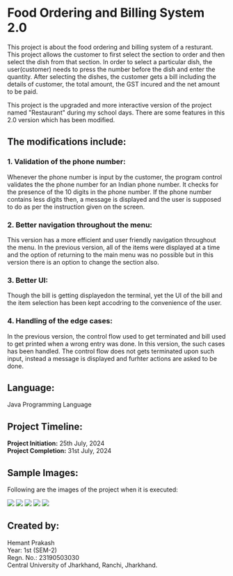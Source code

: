 # Food Ordering and Billing System 2.0
This project is about the food ordering and billing system of a resturant. This project allows the customer to first select the section to order and then select the dish from that section. In order to select a particular dish, the user(customer) needs to press the number before the dish and enter the quantity. After selecting the dishes, the customer gets a bill including the details of customer, the total amount, the GST incured and the net amount to be paid.

This project is the upgraded and more interactive version of the project named "Restaurant" during my school days. There are some features in this 2.0 version which has been modified.

  ## The modifications include:
  ### 1. Validation of the phone number:
  Whenever the phone number is input by the customer, the program control validates the the phone number for an Indian phone number. It checks for the presence of the 10 digits in
     the phone number. If the phone number contains less digits then, a message is displayed and the user is supposed to do as per the instruction given on the screen.
   ### 2. Better navigation throughout the menu: 
  This version has a more efficient and user friendly navigation throughout the menu. In the previous version, all of the items were displayed at a time and the option of returning to the main menu was no possible  but in this version there is an option to change the section also.
   ### 3. Better UI: 
   Though the bill is getting displayedon the terminal, yet the UI of the bill and the item selection has been kept accodring to the convenience of the user.
  ### 4. Handling of the edge cases: 
  In the previous version, the control flow used to get terminated and bill used to get printed when a wrong entry was done. In this version, the such cases has been handled. The control flow does not gets terminated upon such input, instead a message is displayed and furhter actions are asked to be done.

## Language: 
  Java Programming Language

## Project Timeline:
   <b>Project Initiation:</b> 25th July, 2024
   <br> <b>Project Completion:</b> 31st July, 2024

## Sample Images:
   Following are the images of the project when it is executed: 
   
   <img src="https://github.com/hemantprakash2005/Food_Ordering_and_Billing_System_2.0/blob/main/Sample_Images/Screenshot%20(11).png">
   <img src="https://github.com/hemantprakash2005/Food_Ordering_and_Billing_System_2.0/blob/main/Sample_Images/Screenshot%20(12).png">
   <img src="https://github.com/hemantprakash2005/Food_Ordering_and_Billing_System_2.0/blob/main/Sample_Images/Screenshot%20(13).png">
   <img src="https://github.com/hemantprakash2005/Food_Ordering_and_Billing_System_2.0/blob/main/Sample_Images/Screenshot%20(14).png">
   <img src="https://github.com/hemantprakash2005/Food_Ordering_and_Billing_System_2.0/blob/main/Sample_Images/ss%2015%20modified.jpg">

## Created by:
  Hemant Prakash
  <br>Year: 1st (SEM-2)
  <br>Regn. No.: 23190503030
  <br>Central University of Jharkhand, Ranchi, Jharkhand.
